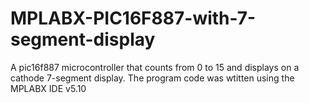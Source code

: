 # MPLABX-PIC16F887-with-7-segment-display
A pic16f887 microcontroller that counts from 0  to 15 and displays on a cathode 7-segment display. The program code was wtitten using the MPLABX IDE v5.10

